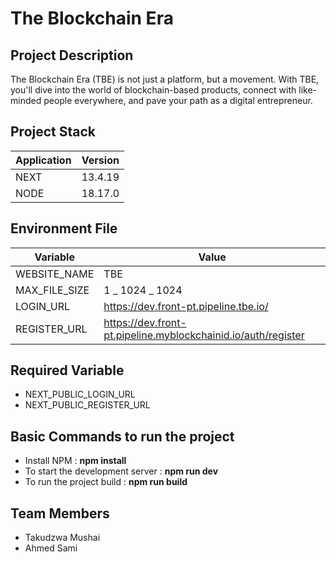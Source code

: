 # The Blockchain Era

## Project Description

The Blockchain Era (TBE) is not just a platform, but a movement.
With TBE, you'll dive into the world of blockchain-based products, connect with like-minded people everywhere, and pave your path as a digital entrepreneur.

## Project Stack

| Application | Version |
| ----------- | ------- |
| NEXT        | 13.4.19 |
| NODE        | 18.17.0 |

## Environment File

| Variable      | Value                                                         |
| ------------- | ------------------------------------------------------------- |
| WEBSITE_NAME  | TBE                                                           |
| MAX_FILE_SIZE | 1 _ 1024 _ 1024                                               |
| LOGIN_URL     | https://dev.front-pt.pipeline.tbe.io/                         |
| REGISTER_URL  | https://dev.front-pt.pipeline.myblockchainid.io/auth/register |

## Required Variable

- NEXT_PUBLIC_LOGIN_URL
- NEXT_PUBLIC_REGISTER_URL

## Basic Commands to run the project

- Install NPM : **npm install**
- To start the development server : **npm run dev**
- To run the project build : **npm run build**

## Team Members

- Takudzwa Mushai
- Ahmed Sami
